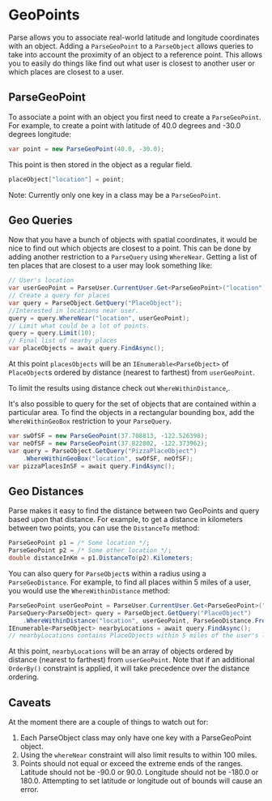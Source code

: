 # GeoPoints

Parse allows you to associate real-world latitude and longitude coordinates with an object.  Adding a `ParseGeoPoint` to a `ParseObject` allows queries to take into account the proximity of an object to a reference point.  This allows you to easily do things like find out what user is closest to another user or which places are closest to a user.

## ParseGeoPoint

To associate a point with an object you first need to create a `ParseGeoPoint`.  For example, to create a point with latitude of 40.0 degrees and -30.0 degrees longitude:

```csharp
var point = new ParseGeoPoint(40.0, -30.0);
```

This point is then stored in the object as a regular field.

```csharp
placeObject["location"] = point;
```

Note: Currently only one key in a class may be a `ParseGeoPoint`.

## Geo Queries

Now that you have a bunch of objects with spatial coordinates, it would be nice to find out which objects are closest to a point.  This can be done by adding another restriction to a `ParseQuery` using `WhereNear`.  Getting a list of ten places that are closest to a user may look something like:

```csharp
// User's location
var userGeoPoint = ParseUser.CurrentUser.Get<ParseGeoPoint>("location");
// Create a query for places
var query = ParseObject.GetQuery("PlaceObject");
//Interested in locations near user.
query = query.WhereNear("location", userGeoPoint);
// Limit what could be a lot of points.
query = query.Limit(10);
// Final list of nearby places
var placeObjects = await query.FindAsync();
```

At this point `placesObjects` will be an `IEnumerable<ParseObject>` of `PlaceObject`s ordered by distance (nearest to farthest) from `userGeoPoint`.

To limit the results using distance check out `WhereWithinDistance`,.

It's also possible to query for the set of objects that are contained within a particular area.  To find the objects in a rectangular bounding box, add the `WhereWithinGeoBox` restriction to your `ParseQuery`.

```csharp
var swOfSF = new ParseGeoPoint(37.708813, -122.526398);
var neOfSF = new ParseGeoPoint(37.822802, -122.373962);
var query = ParseObject.GetQuery("PizzaPlaceObject")
    .WhereWithinGeoBox("location", swOfSF, neOfSF);
var pizzaPlacesInSF = await query.FindAsync();
```

## Geo Distances

Parse makes it easy to find the distance between two GeoPoints and query based upon that distance. For example, to get a distance in kilometers between two points, you can use the `DistanceTo` method:

```csharp
ParseGeoPoint p1 = /* Some location */;
ParseGeoPoint p2 = /* Some other location */;
double distanceInKm = p1.DistanceTo(p2).Kilometers;
```

You can also query for `ParseObject`s within a radius using a `ParseGeoDistance`. For example, to find all places within 5 miles of a user, you would use the `WhereWithinDistance` method:

```csharp
ParseGeoPoint userGeoPoint = ParseUser.CurrentUser.Get<ParseGeoPoint>("location");
ParseQuery<ParseObject> query = ParseObject.GetQuery("PlaceObject")
    .WhereWithinDistance("location", userGeoPoint, ParseGeoDistance.FromMiles(5));
IEnumerable<ParseObject> nearbyLocations = await query.FindAsync();
// nearbyLocations contains PlaceObjects within 5 miles of the user's location
```

At this point, `nearbyLocations` will be an array of objects ordered by distance (nearest to farthest) from `userGeoPoint`. Note that if an additional `OrderBy()` constraint is applied, it will take precedence over the distance ordering.

## Caveats

At the moment there are a couple of things to watch out for:

1.  Each ParseObject class may only have one key with a ParseGeoPoint object.
2.  Using the `whereNear` constraint will also limit results to within 100 miles.
3.  Points should not equal or exceed the extreme ends of the ranges.  Latitude should not be -90.0 or 90.0.  Longitude should not be -180.0 or 180.0.  Attempting to set latitude or longitude out of bounds will cause an error.
